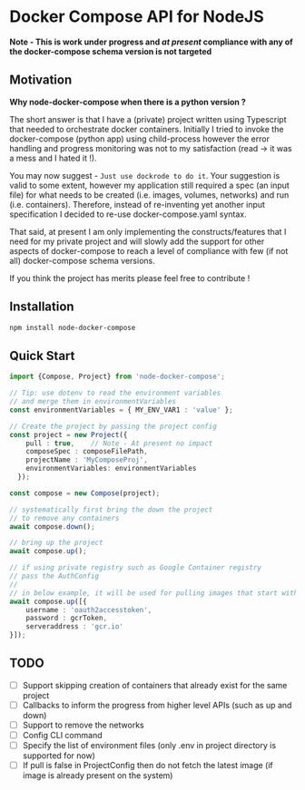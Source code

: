 # Docker Compose API for NodeJS

**Note - This is work under progress and *at present* compliance with any of the docker-compose schema version is not targeted**

## Motivation

**Why node-docker-compose when there is a python version ?**

The short answer is that I have a (private) project written using Typescript that needed to orchestrate docker containers. Initially I tried to invoke the docker-compose (python app) using child-process however the error handling and progress monitoring was not to my satisfaction (read -> it was a mess and I hated it !).

You may now suggest - `Just use dockrode to do it`. Your suggestion is valid to some extent, however my application still required a spec (an input file) for what needs to be created (i.e. images, volumes, networks) and run (i.e. containers). Therefore, instead of re-inventing yet another input specification I decided to re-use docker-compose.yaml syntax.

That said, at present I am only implementing the constructs/features that I need for my private project and will slowly add the support for other aspects of docker-compose to reach a level of compliance with few (if not all) docker-compose schema versions.

If you think the project has merits please feel free to contribute !

## Installation

```bash
npm install node-docker-compose
```

## Quick Start

```ts
import {Compose, Project} from 'node-docker-compose';

// Tip: use dotenv to read the environment variables
// and merge them in environmentVariables
const environmentVariables = { MY_ENV_VAR1 : 'value' };

// Create the project by passing the project config
const project = new Project({
    pull : true,    // Note - At present no impact
    composeSpec : composeFilePath,
    projectName : 'MyComposeProj',
    environmentVariables: environmentVariables
  });

const compose = new Compose(project);

// systematically first bring the down the project
// to remove any containers
await compose.down();

// bring up the project
await compose.up();

// if using private registry such as Google Container registry
// pass the AuthConfig
//
// in below example, it will be used for pulling images that start with 'gcr.io'
await compose.up([{
    username : 'oauth2accesstoken',
    password : gcrToken,
    serveraddress : 'gcr.io'
}]);

```

## TODO

- [ ] Support skipping creation of containers that already exist for the same project
- [ ] Callbacks to inform the progress from higher level APIs (such as up and down)
- [ ] Support to remove the networks
- [ ] Config CLI command
- [ ] Specify the list of environment files (only .env in project directory is supported for now)
- [ ] If pull is false in ProjectConfig then do not fetch the latest image (if image is already present on the system)
